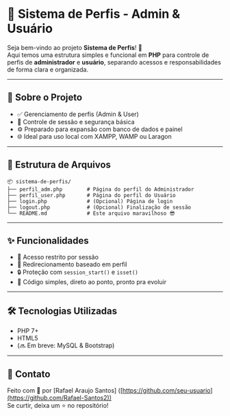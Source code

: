 # 🔐 Sistema de Perfis - Admin & Usuário

Seja bem-vindo ao projeto **Sistema de Perfis**! 🚀  
Aqui temos uma estrutura simples e funcional em **PHP** para controle de perfis de **administrador** e **usuário**, separando acessos e responsabilidades de forma clara e organizada.

---

## 🧠 Sobre o Projeto

- ✅ Gerenciamento de perfis (Admin & User)  
- 🔐 Controle de sessão e segurança básica  
- ⚙️ Preparado para expansão com banco de dados e painel  
- 🌐 Ideal para uso local com XAMPP, WAMP ou Laragon  

---

## 📁 Estrutura de Arquivos

```
📦 sistema-de-perfis/
├── perfil_adm.php        # Página do perfil do Administrador
├── perfil_user.php       # Página do perfil do Usuário
├── login.php             # (Opcional) Página de login
├── logout.php            # (Opcional) Finalização de sessão
└── README.md             # Este arquivo maravilhoso 😎
```

---

## ✨ Funcionalidades

- 🔑 Acesso restrito por sessão
- 👤 Redirecionamento baseado em perfil
- 🔒 Proteção com `session_start()` e `isset()`
- 🧩 Código simples, direto ao ponto, pronto pra evoluir

---

## 🛠️ Tecnologias Utilizadas

- PHP 7+
- HTML5
- (🔜 Em breve: MySQL & Bootstrap)

---

## 💬 Contato

Feito com 💙 por [Rafael Araujo Santos] ([https://github.com/seu-usuario](https://github.com/Rafael-Santos2))  
Se curtir, deixa um ⭐ no repositório!

